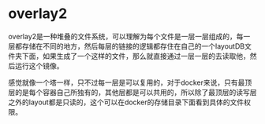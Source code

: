 # overlay2

overlay2是一种堆叠的文件系统，可以理解为每个文件是一层一层组成的，每一层都存储在不同的地方，然后每层的链接的逻辑都存住在自己的一个layoutDB文件夹下面，如果生成了一个这样的文件，那么就直接通过一层一层的去读取他，然后运行这个镜像。

感觉就像一个塔一样，只不过每一层是可以复用的，对于docker来说，只有最顶层的是每个容器自己所独有的，其他层都是可以共用的，所以除了最顶层的读写层之外的layout都是只读的，这个可以在docker的存储目录下面看到具体的文件权限。